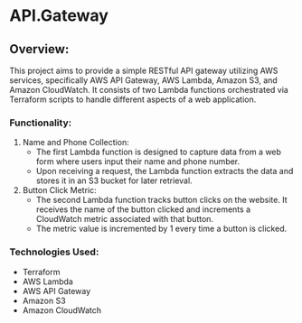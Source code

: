 # API.Gateway
## Overview:
This project aims to provide a simple RESTful API gateway utilizing AWS services, specifically AWS API Gateway, AWS Lambda, Amazon S3, and Amazon CloudWatch. It consists of two Lambda functions orchestrated via Terraform scripts to handle different aspects of a web application.
### Functionality:
1. Name and Phone Collection:
   * The first Lambda function is designed to capture data from a web form where users input their name and phone number.
   * Upon receiving a request, the Lambda function extracts the data and stores it in an S3 bucket for later retrieval.
2. Button Click Metric:
   * The second Lambda function tracks button clicks on the website. It receives the name of the button clicked and increments a CloudWatch metric associated with that button.
   * The metric value is incremented by 1 every time a button is clicked.
### Technologies Used:
* Terraform
* AWS Lambda
* AWS API Gateway
* Amazon S3
* Amazon CloudWatch
